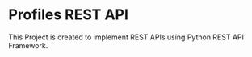 # Profiles REST API

This Project is created to implement REST APIs using Python REST API Framework.